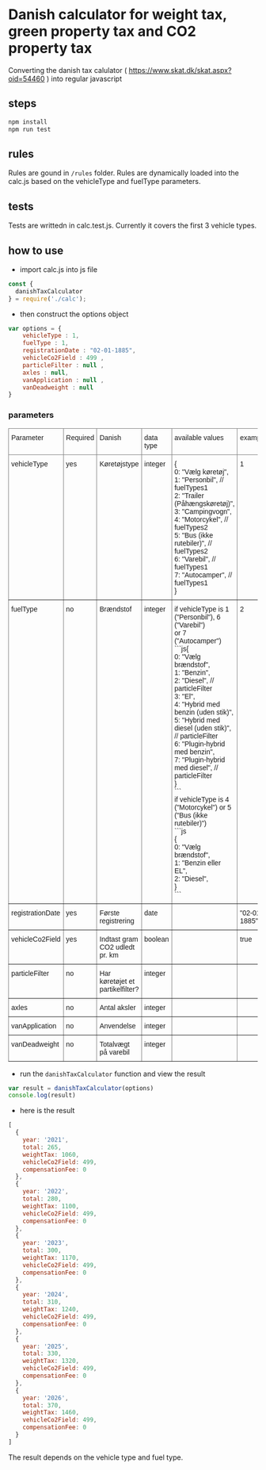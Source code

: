 # Danish calculator for weight tax, green property tax and CO2 property tax

Converting the danish tax calulator ( https://www.skat.dk/skat.aspx?oid=54460 ) into regular javascript

## steps

```bash
npm install
npm run test

```

## rules

Rules are gound in `/rules` folder. Rules are dynamically loaded into the calc.js based on the vehicleType and fuelType parameters. 

## tests

Tests are writtedn in calc.test.js. Currently it covers the first 3 vehicle types.

## how to use

- import calc.js into js file
```js
const {
  danishTaxCalculator
} = require('./calc');
```

- then construct the options object
```js
var options = {
	vehicleType : 1, 
	fuelType : 1, 
	registrationDate : "02-01-1885", 
	vehicleCo2Field : 499 , 
	particleFilter : null , 
	axles : null, 
	vanApplication : null , 
	vanDeadweight : null
}

```

### parameters
<style type="text/css">
.tg  {border-collapse:collapse;border-spacing:0;}
.tg td{border-color:black;border-style:solid;border-width:1px;font-family:Arial, sans-serif;font-size:14px;
  overflow:hidden;padding:10px 5px;word-break:normal;}
.tg th{border-color:black;border-style:solid;border-width:1px;font-family:Arial, sans-serif;font-size:14px;
  font-weight:normal;overflow:hidden;padding:10px 5px;word-break:normal;}
.tg .tg-0pky{border-color:inherit;text-align:left;vertical-align:top}
</style>
<table class="tg">
<thead>
  <tr>
    <th class="tg-0pky">Parameter</th>
    <th class="tg-0pky">Required</th>
    <th class="tg-0pky">Danish</th>
    <th class="tg-0pky">data type</th>
    <th class="tg-0pky">available values</th>
    <th class="tg-0pky">example</th>
  </tr>
</thead>
<tbody>
  <tr>
    <td class="tg-0pky">vehicleType</td>
    <td class="tg-0pky">yes</td>
    <td class="tg-0pky">Køretøjstype</td>
    <td class="tg-0pky">integer</td>
    <td class="tg-0pky">{<br>    0: "Vælg køretøj",<br>    1: "Personbil", // fuelTypes1<br>    2: "Trailer (Påhængskøretøj)",<br>    3: "Campingvogn",<br>    4: "Motorcykel", // fuelTypes2<br>    5: "Bus (ikke rutebiler)", // fuelTypes2<br>    6: "Varebil", // fuelTypes1<br>    7: "Autocamper", // fuelTypes1<br>}</td>
    <td class="tg-0pky">1</td>
  </tr>
  <tr>
    <td class="tg-0pky">fuelType</td>
    <td class="tg-0pky">no</td>
    <td class="tg-0pky">Brændstof</td>
    <td class="tg-0pky">integer</td>
    <td class="tg-0pky">if vehicleType is 1 ("Personbil"), 6 ("Varebil")<br>or 7 ("Autocamper")<br>```js{<br>    0: "Vælg brændstof",<br>    1: "Benzin",<br>    2: "Diesel", // particleFilter<br>    3: "El",<br>    4: "Hybrid med benzin (uden stik)",<br>    5: "Hybrid med diesel (uden stik)", // particleFilter<br>    6: "Plugin-hybrid med benzin",<br>    7: "Plugin-hybrid med diesel", // particleFilter<br>}<br>```<br>if vehicleType is 4 ("Motorcykel") or 5 ("Bus (ikke <br>rutebiler)") <br>```js<br>{<br>    0: "Vælg brændstof",<br>    1: "Benzin eller EL",<br>    2: "Diesel",<br>}<br>```</td>
    <td class="tg-0pky">2</td>
  </tr>
  <tr>
    <td class="tg-0pky">registrationDate</td>
    <td class="tg-0pky">yes</td>
    <td class="tg-0pky">Første registrering</td>
    <td class="tg-0pky">date</td>
    <td class="tg-0pky"></td>
    <td class="tg-0pky">"02-01-1885"</td>
  </tr>
  <tr>
    <td class="tg-0pky">vehicleCo2Field</td>
    <td class="tg-0pky">yes</td>
    <td class="tg-0pky">Indtast gram CO2 udledt pr. km</td>
    <td class="tg-0pky">boolean</td>
    <td class="tg-0pky"></td>
    <td class="tg-0pky">true</td>
  </tr>
  <tr>
    <td class="tg-0pky">particleFilter</td>
    <td class="tg-0pky">no</td>
    <td class="tg-0pky">Har køretøjet et partikelfilter?</td>
    <td class="tg-0pky">integer</td>
    <td class="tg-0pky"></td>
    <td class="tg-0pky"></td>
  </tr>
  <tr>
    <td class="tg-0pky">axles</td>
    <td class="tg-0pky">no</td>
    <td class="tg-0pky">Antal aksler</td>
    <td class="tg-0pky">integer</td>
    <td class="tg-0pky"></td>
    <td class="tg-0pky"></td>
  </tr>
  <tr>
    <td class="tg-0pky">vanApplication</td>
    <td class="tg-0pky">no</td>
    <td class="tg-0pky">Anvendelse</td>
    <td class="tg-0pky">integer</td>
    <td class="tg-0pky"></td>
    <td class="tg-0pky"></td>
  </tr>
  <tr>
    <td class="tg-0pky">vanDeadweight</td>
    <td class="tg-0pky">no</td>
    <td class="tg-0pky">Totalvægt på varebil</td>
    <td class="tg-0pky">integer</td>
    <td class="tg-0pky"></td>
    <td class="tg-0pky"></td>
  </tr>
</tbody>
</table>

- run the `danishTaxCalculator` function and view the result

```js
var result = danishTaxCalculator(options)
console.log(result)
```

- here is the result
```js
[
  {
    year: '2021',
    total: 265,
    weightTax: 1060,
    vehicleCo2Field: 499,
    compensationFee: 0
  },
  {
    year: '2022',
    total: 280,
    weightTax: 1100,
    vehicleCo2Field: 499,
    compensationFee: 0
  },
  {
    year: '2023',
    total: 300,
    weightTax: 1170,
    vehicleCo2Field: 499,
    compensationFee: 0
  },
  {
    year: '2024',
    total: 310,
    weightTax: 1240,
    vehicleCo2Field: 499,
    compensationFee: 0
  },
  {
    year: '2025',
    total: 330,
    weightTax: 1320,
    vehicleCo2Field: 499,
    compensationFee: 0
  },
  {
    year: '2026',
    total: 370,
    weightTax: 1460,
    vehicleCo2Field: 499,
    compensationFee: 0
  }
]

```

The result depends on the vehicle type and fuel type.